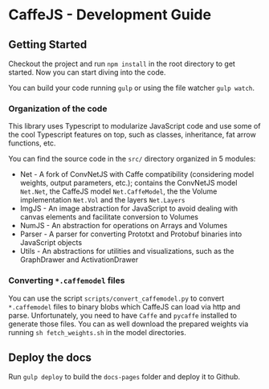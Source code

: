 # CaffeJS - Development Guide

## Getting Started

Checkout the project and run `npm install` in the root directory to get started. Now you can start diving into the code.

You can build your code running `gulp` or using the file watcher `gulp watch`.

### Organization of the code

This library uses Typescript to modularize JavaScript code and use some of the cool Typescript features on top, such as classes, inheritance, fat arrow functions, etc.

You can find the source code in the `src/` directory organized in 5 modules:

* Net - A fork of ConvNetJS with Caffe compatibility (considering model weights, output parameters, etc.); contains the ConvNetJS model `Net.Net`, the CaffeJS model `Net.CaffeModel`, the the Volume implementation `Net.Vol` and the layers `Net.Layers`
* ImgJS - An image abstraction for JavaScript to avoid dealing with canvas elements and facilitate conversion to Volumes
* NumJS - An abstraction for operations on Arrays and Volumes
* Parser - A parser for converting Prototxt and Protobuf binaries into JavaScript objects
* Utils - An abstractions for utilities and visualizations, such as the GraphDrawer and ActivationDrawer

### Converting `*.caffemodel` files

You can use the script `scripts/convert_caffemodel.py` to convert `*.caffemodel` files to binary blobs which CaffeJS can load via http and parse. Unfortunately, you need to have `Caffe` and `pycaffe` installed to generate those files. You can as well download the prepared weights via running  `sh fetch_weights.sh` in the model directories.

## Deploy the docs

Run `gulp deploy` to build the `docs-pages` folder and deploy it to Github.
